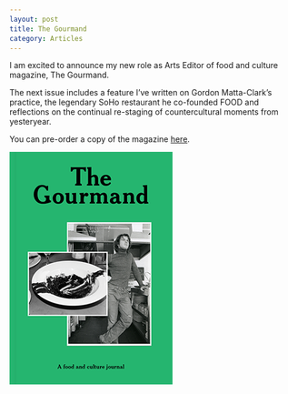 ```yaml
---
layout: post
title: The Gourmand
category: Articles
---
```


I am excited to announce my new role as Arts Editor of food and culture magazine, The Gourmand.

The next issue includes a feature I’ve written on Gordon Matta-Clark’s practice, the legendary SoHo restaurant he co-founded FOOD and reflections on the continual re-staging of countercultural moments from yesteryear.

You can pre-order a copy of the magazine [here](http://thegourmand.co.uk/issues/show/issue-02).

![05-16-13](/assets/img/05-16-13.png)
